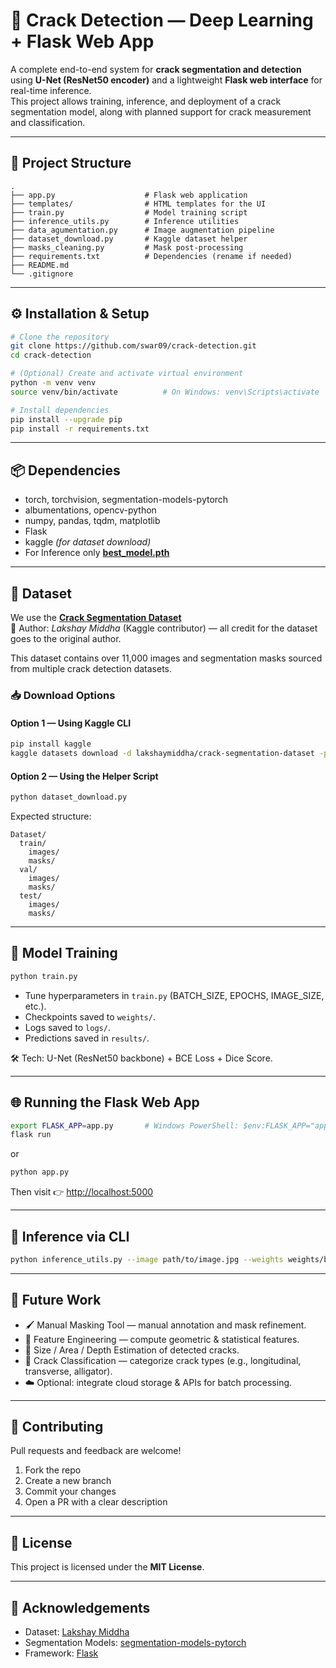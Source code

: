 # 🧱 Crack Detection — Deep Learning + Flask Web App

A complete end-to-end system for **crack segmentation and detection** using **U-Net (ResNet50 encoder)** and a lightweight **Flask web interface** for real-time inference.  
This project allows training, inference, and deployment of a crack segmentation model, along with planned support for crack measurement and classification.

---

## 📂 Project Structure

```
.
├── app.py                    # Flask web application
├── templates/                # HTML templates for the UI
├── train.py                  # Model training script
├── inference_utils.py        # Inference utilities
├── data_agumentation.py      # Image augmentation pipeline
├── dataset_download.py       # Kaggle dataset helper
├── masks_cleaning.py         # Mask post-processing
├── requirements.txt          # Dependencies (rename if needed)
├── README.md
└── .gitignore
```

---

## ⚙️ Installation & Setup

```bash
# Clone the repository
git clone https://github.com/swar09/crack-detection.git
cd crack-detection

# (Optional) Create and activate virtual environment
python -m venv venv
source venv/bin/activate          # On Windows: venv\Scripts\activate

# Install dependencies
pip install --upgrade pip
pip install -r requirements.txt
```


---

## 📦 Dependencies

- torch, torchvision, segmentation-models-pytorch
- albumentations, opencv-python
- numpy, pandas, tqdm, matplotlib
- Flask
- kaggle *(for dataset download)*
- For Inference only **[best_model.pth](https://drive.google.com/file/d/16HRyJpR2TVhT6cG2LNY-pmLkYKbjNpfv/view?usp=sharing)**  

---

## 🧾 Dataset

We use the **[Crack Segmentation Dataset](https://www.kaggle.com/datasets/lakshaymiddha/crack-segmentation-dataset)**  
📸 Author: *Lakshay Middha* (Kaggle contributor) — all credit for the dataset goes to the original author.

This dataset contains over 11,000 images and segmentation masks sourced from multiple crack detection datasets.

### 📥 Download Options

#### Option 1 — Using Kaggle CLI
```bash
pip install kaggle
kaggle datasets download -d lakshaymiddha/crack-segmentation-dataset -p ./data --unzip
```

#### Option 2 — Using the Helper Script
```bash
python dataset_download.py
```

Expected structure:
```
Dataset/
  train/
    images/
    masks/
  val/
    images/
    masks/
  test/
    images/
    masks/
```

---

## 🧠 Model Training

```bash
python train.py
```

- Tune hyperparameters in `train.py` (BATCH_SIZE, EPOCHS, IMAGE_SIZE, etc.).
- Checkpoints saved to `weights/`.
- Logs saved to `logs/`.
- Predictions saved in `results/`.

🛠 Tech: U-Net (ResNet50 backbone) + BCE Loss + Dice Score.

---

## 🌐 Running the Flask Web App

```bash
export FLASK_APP=app.py       # Windows PowerShell: $env:FLASK_APP="app.py"
flask run
```

or

```bash
python app.py
```

Then visit 👉 [http://localhost:5000](http://localhost:5000)

---

## 🧪 Inference via CLI

```bash
python inference_utils.py --image path/to/image.jpg --weights weights/best_model.pth
```

---

## 🧭 Future Work

- 🖌 Manual Masking Tool — manual annotation and mask refinement.
- 🧬 Feature Engineering — compute geometric & statistical features.
- 📏 Size / Area / Depth Estimation of detected cracks.
- 🧭 Crack Classification — categorize crack types (e.g., longitudinal, transverse, alligator).
- ☁️ Optional: integrate cloud storage & APIs for batch processing.

---

## 🤝 Contributing

Pull requests and feedback are welcome!

1. Fork the repo
2. Create a new branch
3. Commit your changes
4. Open a PR with a clear description

---

## 🪪 License

This project is licensed under the **MIT License**.

---

## 🙏 Acknowledgements

- Dataset: [Lakshay Middha](https://www.kaggle.com/datasets/lakshaymiddha/crack-segmentation-dataset)
- Segmentation Models: [segmentation-models-pytorch](https://github.com/qubvel/segmentation_models.pytorch)
- Framework: [Flask](https://flask.palletsprojects.com/)



